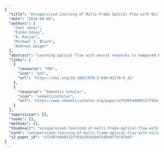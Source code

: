 ```yaml
---
{
  "title": "Unsupervised Learning of Multi-Frame Optical Flow with Occlusions",
  "date": "2018-09-08",
  "authors": [
    "Joel Janai",
    "Fatma Güney",
    "A. Ranjan",
    "Michael J. Black",
    "Andreas Geiger"
  ],
  "abstract": "Learning optical flow with neural networks is hampered by the need for obtaining training data with associated ground truth. Unsupervised learning is a promising direction, yet the performance of current unsupervised methods is still limited. In particular, the lack of proper occlusion handling in commonly used data terms constitutes a major source of error. While most optical flow methods process pairs of consecutive frames, more advanced occlusion reasoning can be realized when considering multiple frames. In this paper, we propose a framework for unsupervised learning of optical flow and occlusions over multiple frames. More specifically, we exploit the minimal configuration of three frames to strengthen the photometric loss and explicitly reason about occlusions. We demonstrate that our multi-frame, occlusion-sensitive formulation outperforms existing unsupervised two-frame methods and even produces results on par with some fully supervised methods.",
  "links": [
    {
      "resource": "PDF",
      "icon": "pdf",
      "url": "https://doi.org/10.1007/978-3-030-01270-0_42"
    },
    {
      "resource": "Semantic Scholar",
      "icon": "semanticscholar",
      "url": "https://www.semanticscholar.org/paper/a75d8fdd48512ff91b393dab07cd0a4f7bf47b65"
    }
  ],
  "supervision": [],
  "tasks": [],
  "methods": [],
  "thumbnail": "unsupervised-learning-of-multi-frame-optical-flow-with-occlusions-thumb.jpg",
  "card": "unsupervised-learning-of-multi-frame-optical-flow-with-occlusions-card.jpg",
  "s2_paper_id": "a75d8fdd48512ff91b393dab07cd0a4f7bf47b65"
}
---
```


